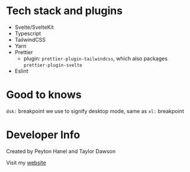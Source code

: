 # Tech stack and plugins

- Svelte/SvelteKit
- Typescript
- TailwindCSS
- Yarn
- Prettier
  - plugin: `prettier-plugin-tailwindcss`, which also packages `prettier-plugin-svelte`
- Eslint

# Good to knows

`dsk:` breakpoint we use to signify desktop mode, same as `xl:` breakpoint


# Developer Info

Created by Peyton Hanel and Taylor Dawson

Visit my [website](https://diabase.io/)
